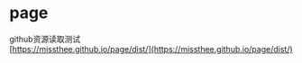 # page
github资源读取测试  
[https://missthee.github.io/page/dist/](https://missthee.github.io/page/dist/)
